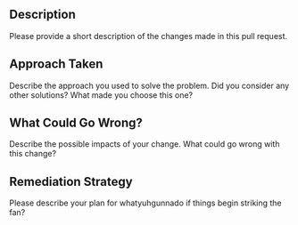 ## Description
Please provide a short description of the changes made in this pull request.

## Approach Taken
Describe the approach you used to solve the problem. Did you consider any other solutions? What made you choose this one?

## What Could Go Wrong?
Describe the possible impacts of your change. What could go wrong with this change?

## Remediation Strategy 
Please describe your plan for whatyuhgunnado if things begin striking the fan?
